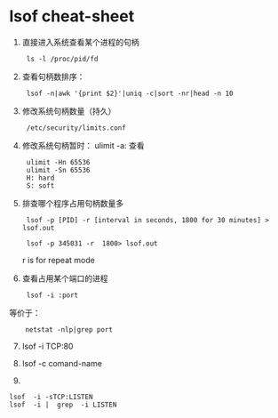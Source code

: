 # lsof cheat-sheet

1. 直接进入系统查看某个进程的句柄
	
		ls -l /proc/pid/fd

2. 查看句柄数排序：
		
		lsof -n|awk '{print $2}'|uniq -c|sort -nr|head -n 10
3. 修改系统句柄数量（持久）

		/etc/security/limits.conf


4. 修改系统句柄暂时：
		ulimit -a: 查看
		
		ulimit -Hn 65536
		ulimit -Sn 65536
		H: hard
		S: soft
		
5. 排查哪个程序占用句柄数量多

		lsof -p [PID] -r [interval in seconds, 1800 for 30 minutes] > lsof.out
		 
		lsof -p 345031 -r  1800> lsof.out
	r is for repeat mode

6. 查看占用某个端口的进程
	
		lsof -i :port
等价于： 

		netstat -nlp|grep port
		
7.  lsof -i TCP:80

8. lsof -c comand-name

9. 

	lsof  -i -sTCP:LISTEN
	lsof  -i |  grep  -i LISTEN
		